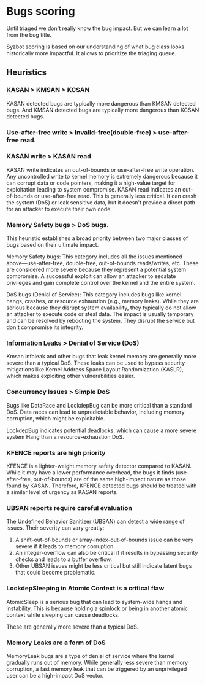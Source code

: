 # Bugs scoring

Until triaged we don't really know the bug impact.
But we can learn a lot from the bug title.

Syzbot scoring is based on our understanding of what bug class
looks historically more impactful.
It allows to prioritize the triaging queue.

## Heuristics

### KASAN > KMSAN > KCSAN
KASAN detected bugs are typically more dangerous than KMSAN detected bugs.
And KMSAN detected bugs are typically more dangerous than KCSAN detected bugs.

### Use-after-free write > invalid-free(double-free) > use-after-free read.

### KASAN write > KASAN read
KASAN write indicates an out-of-bounds or use-after-free write operation.
Any uncontrolled write to kernel memory is extremely dangerous
because it can corrupt data or code pointers, making it a
high-value target for exploitation leading to system compromise.
KASAN read indicates an out-of-bounds or use-after-free read.
This is generally less critical. It can crash the system (DoS)
or leak sensitive data, but it doesn't provide a direct path for an
attacker to execute their own code.

### Memory Safety bugs > DoS bugs.
This heuristic establishes a broad priority between two major classes of bugs based on their ultimate impact.

Memory Safety bugs: This category includes all the issues mentioned above—use-after-free, double-free, out-of-bounds reads/writes, etc. These are considered more severe because they represent a potential system compromise. A successful exploit can allow an attacker to escalate privileges and gain complete control over the kernel and the entire system.

DoS bugs (Denial of Service): This category includes bugs like kernel hangs, crashes, or resource exhaustion (e.g., memory leaks). While they are serious because they disrupt system availability, they typically do not allow an attacker to execute code or steal data. The impact is usually temporary and can be resolved by rebooting the system. They disrupt the service but don't compromise its integrity.

### Information Leaks > Denial of Service (DoS)
Kmsan infoleak and other bugs that leak kernel memory are generally
more severe than a typical DoS. These leaks can be used to bypass
security mitigations like Kernel Address Space Layout Randomization (KASLR),
which makes exploiting other vulnerabilities easier.

### Concurrency Issues > Simple DoS
Bugs like DataRace and LockdepBug can be more critical than a standard DoS.
Data races can lead to unpredictable behavior, including memory corruption,
which might be exploitable.

LockdepBug indicates potential deadlocks,
which can cause a more severe system Hang than a resource-exhaustion DoS.

### KFENCE reports are high priority
KFENCE is a lighter-weight memory safety detector compared to KASAN.
While it may have a lower performance overhead, the bugs it finds
(use-after-free, out-of-bounds) are of the same high-impact nature
as those found by KASAN.
Therefore, KFENCE detected bugs should be treated with a similar level
of urgency as KASAN reports.

### UBSAN reports require careful evaluation
The Undefined Behavior Sanitizer (UBSAN) can detect a wide range
of issues. Their severity can vary greatly:

1. A shift-out-of-bounds or array-index-out-of-bounds issue
can be very severe if it leads to memory corruption.
2. An integer-overflow can also be critical if it results in bypassing
security checks and leads to a buffer overflow.
3. Other UBSAN issues might be less critical but still indicate latent
bugs that could become problematic.

### LockdepSleeping in Atomic Context is a critical flaw
AtomicSleep is a serious bug that can lead to system-wide hangs
and instability. This is because holding a spinlock or being in
another atomic context while sleeping can cause deadlocks.

These are generally more severe than a typical DoS.

### Memory Leaks are a form of DoS
MemoryLeak bugs are a type of denial of service where the kernel
gradually runs out of memory. While generally less severe than
memory corruption, a fast memory leak that can be triggered by
an unprivileged user can be a high-impact DoS vector.
